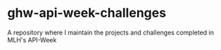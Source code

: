 # ghw-api-week-challenges
A repository where I maintain the projects and challenges completed in MLH's API-Week
